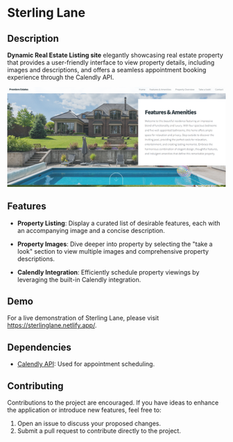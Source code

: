 # Sterling Lane

## Description

**Dynamic Real Estate Listing site**  elegantly showcasing real estate property that provides a user-friendly interface to view property details, including images and descriptions, and offers a seamless appointment booking experience through the Calendly API.

<img src=https://github.com/ItsReallyLucifer/sterlinglane/blob/adb2c7ef819834221bb370eefdcd19d84510373c/sterlingStatic.png>

## Features

- **Property Listing**: Display a curated list of desirable features, each with an accompanying image and a concise description.

- **Property Images**: Dive deeper into property by selecting the "take a look" section to view multiple images and comprehensive property descriptions.

- **Calendly Integration**: Efficiently schedule property viewings by leveraging the built-in Calendly integration.

## Demo

For a live demonstration of Sterling Lane, please visit https://sterlinglane.netlify.app/.

## Dependencies

- [Calendly API](https://calendly.com/developer): Used for appointment scheduling.


## Contributing

Contributions to the project are encouraged. If you have ideas to enhance the application or introduce new features, feel free to:

1. Open an issue to discuss your proposed changes.
2. Submit a pull request to contribute directly to the project.

